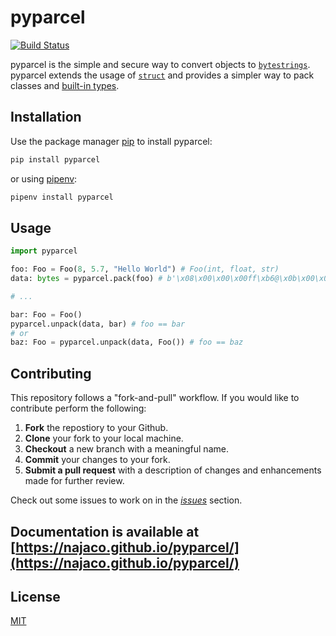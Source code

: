 # pyparcel

[![Build Status](https://travis-ci.org/najaco/pyparcel.svg?branch=master)](https://travis-ci.org/najaco/pyparcel)

pyparcel is the simple and secure way to convert objects to [`bytestrings`](https://docs.python.org/3/library/stdtypes.html#bytes). pyparcel extends the usage of [`struct`](https://docs.python.org/3/library/struct.html) and provides a simpler way to pack classes and [built-in types](https://docs.python.org/3/library/stdtypes.html).

## Installation

Use the package manager [pip](https://pip.pypa.io/en/stable/) to install pyparcel:

```bash
pip install pyparcel
```
or using [pipenv](https://pipenv.pypa.io/en/latest/):
```bash
pipenv install pyparcel
```

## Usage

```python
import pyparcel

foo: Foo = Foo(8, 5.7, "Hello World") # Foo(int, float, str)
data: bytes = pyparcel.pack(foo) # b'\x08\x00\x00\x00ff\xb6@\x0b\x00\x00\x00Hello World'

# ...

bar: Foo = Foo()
pyparcel.unpack(data, bar) # foo == bar
# or
baz: Foo = pyparcel.unpack(data, Foo()) # foo == baz

```

## Contributing
This repository follows a "fork-and-pull" workflow. If you would like to contribute perform the following:
1. **Fork** the repostiory to your Github.
2. **Clone** your fork to your local machine.
3. **Checkout** a new branch with a meaningful name.
4. **Commit** your changes to your fork.
5. **Submit a pull request** with a description of changes and enhancements made for further review.

Check out some issues to work on in the [*issues*](https://github.com/najaco/pyparcel/issues) section.

## Documentation is available at [https://najaco.github.io/pyparcel/](https://najaco.github.io/pyparcel/)

## License
[MIT](https://choosealicense.com/licenses/mit/)


